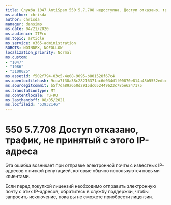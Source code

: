 ```yaml
---
title: Служба 1047 AntiSpam 550 5.7.708 недоступна. Доступ отказано, трафик не принимается с этого IP-адреса
ms.author: chrisda
author: chrisda
manager: dansimp
ms.date: 04/21/2020
ms.audience: ITPro
ms.topic: article
ms.service: o365-administration
ROBOTS: NOINDEX, NOFOLLOW
localization_priority: Normal
ms.custom:
- "1047"
- "1986"
- "3100025"
ms.assetid: f502f794-03c5-4e08-9095-b801528f67c4
ms.openlocfilehash: 9cca7f38a38c28216371ac6d034d1f00870e814a48b5552edbc58f4faf871ac6
ms.sourcegitcommit: b5f7da89a650d2915dc652449623c78be6247175
ms.translationtype: MT
ms.contentlocale: ru-RU
ms.lasthandoff: 08/05/2021
ms.locfileid: "53932146"
---
```

# <a name="550-57708-access-denied-traffic-not-accepted-from-this-ip"></a>550 5.7.708 Доступ отказано, трафик, не принятый с этого IP-адреса

Эта ошибка возникает при отправке электронной почты с известных IP-адресов с низкой репутацией, которые обычно используются новыми клиентами.

Если перед покупкой лицензий необходимо отправить электронную почту с этих IP-адресов, обратитесь в службу поддержки, чтобы запросить исключение, пока вы не сможете приобрести лицензии.

